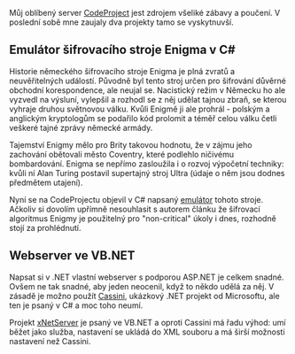<!-- dcterms:identifier = aspnetcz#31 -->
<!-- dcterms:title = Emulátor enigmy v C# a webserveříček ve VB.NET -->
<!-- dcterms:abstract = Můj oblíbený server CodeProject jest zdrojem všeliké zábavy a poučení. V poslední sobě mne zaujaly dva projekty tamo se vyskytnuvší. -->
<!-- np9:categoryId = 1 -->
<!-- x4w:category = Tipy, triky -->
<!-- np9:authorId = 1 -->
<!-- np9:authorEmail = michal.valasek@altairis.cz -->
<!-- dcterms:creator = Michal Altair Valášek -->
<!-- dcterms:created = 2005-04-13T17:46:25.75+02:00 -->
<!-- dcterms:dateAccepted = 2005-04-13T17:46:25.75+02:00 -->

Můj oblíbený server [CodeProject](http://www.codeproject.com/) jest zdrojem všeliké zábavy a poučení. V poslední sobě mne zaujaly dva projekty tamo se vyskytnuvší.

## Emulátor šifrovacího stroje Enigma v C#

Historie německého šifrovacího stroje Enigma je plná zvratů a neuvěřitelných událostí. Původně byl tento stroj určen pro šifrování důvěrné obchodní korespondence, ale neujal se. Nacistický režim v Německu ho ale vyzvedl na výsluní, vylepšil a rozhodl se z něj udělat tajnou zbraň, se kterou vyhraje druhou světnovou válku. Kvůli Enigmě ji ale prohrál - polským a anglickým kryptologům se podařilo kód prolomit a téměř celou válku četli veškeré tajné zprávy německé armády.

Tajemství Enigmy mělo pro Brity takovou hodnotu, že v zájmu jeho zachování obětovali město Coventry, které podlehlo ničivému bombardování. Enigma se nepřímo zasloužila i o rozvoj výpočetní techniky: kvůli ní Alan Turing postavil supertajný stroj Ultra (údaje o něm jsou dodnes předmětem utajení).

Nyní se na CodeProjectu objevil v C# napsaný [emulátor](http://www.codeproject.com/csharp/Enigma_emulator.asp) tohoto stroje. Ačkoliv si dovolím upřímně nesouhlasit s autorem článku že šifrovací algoritmus Enigmy je použitelný pro "non-critical" úkoly i dnes, rozhodně stojí za prohlédnutí.

## Webserver ve VB.NET

Napsat si v .NET vlastní webserver s podporou ASP.NET je celkem snadné. Ovšem ne tak snadné, aby jeden neocenil, když to někdo udělá za něj. V zásadě je možno použít [Cassini](http://www.asp.net/Projects/Cassini/Download/Default.aspx?tabindex=0&tabid=1), ukázkový .NET projekt od Microsoftu, ale ten je psaný v C# a moc toho neumí.

Projekt [xNetServer](http://www.codeproject.com/aspnet/xNetServer.asp) je psaný ve VB.NET a oproti Cassini má řadu výhod: umí běžet jako služba, nastavení se ukládá do XML souboru a má širší možnosti nastavení než Cassini.